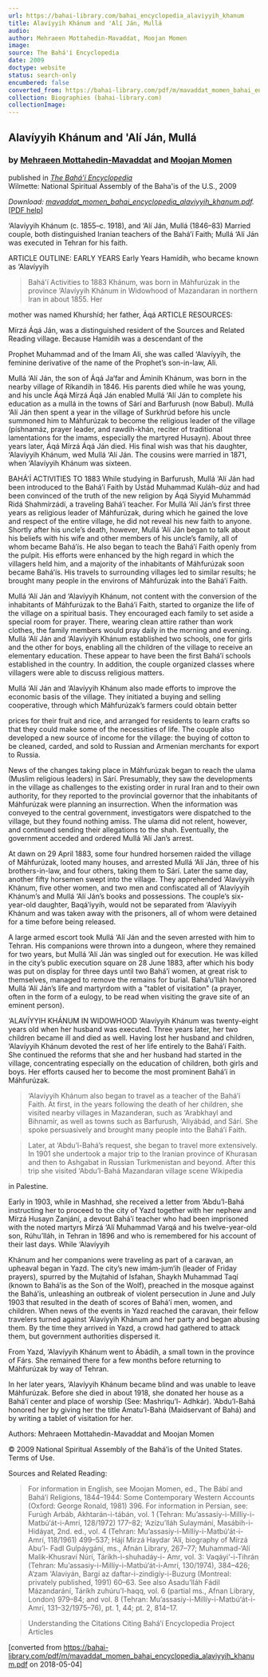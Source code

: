 ```yaml
---
url: https://bahai-library.com/bahai_encyclopedia_alaviyyih_khanum
title: Alavíyyih Khánum and 'Alí Ján, Mullá
audio: 
author: Mehraeen Mottahedin-Mavaddat, Moojan Momen
image: 
source: The Bahá'í Encyclopedia
date: 2009
doctype: website
status: search-only
encumbered: false
converted_from: https://bahai-library.com/pdf/m/mavaddat_momen_bahai_encyclopedia_alaviyyih_khanum.pdf
collection: Biographies (bahai-library.com)
collectionImage: 
---
```



## Alavíyyih Khánum and 'Alí Ján, Mullá

### by [Mehraeen Mottahedin-Mavaddat](https://bahai-library.com/author/Mehraeen+Mottahedin-Mavaddat) and [Moojan Momen](https://bahai-library.com/author/Moojan+Momen)

published in [_The Bahá'í Encyclopedia_](https://bahai-library.com/series/BE)  
Wilmette: National Spiritual Assembly of the Baha'is of the U.S., 2009


_Download: [mavaddat\_momen\_bahai\_encyclopedia\_alaviyyih_khanum.pdf](https://bahai-library.com/pdf/m/mavaddat_momen_bahai_encyclopedia_alaviyyih_khanum.pdf)._ \[[PDF help](https://bahai-library.com/pdf/)\]


‘Alavíyyih Khánum (c. 1855–c. 1918),
and ‘Alí Ján, Mullá (1846–83)
Married couple, both distinguished Iranian teachers of the Bahá’í Faith; Mullá ‘Alí
Ján was executed in Tehran for his faith.

ARTICLE OUTLINE:                                     EARLY YEARS
Early Years                                     Hamídih, who became known as ‘Alavíyyih

> Bahá'í Activities to 1883                      Khánum, was born in Máhfurúzak in the province
‘Alavíyyih Khánum in Widowhood                 of Mazandaran in northern Iran in about 1855. Her

mother was named Khurshíd; her father, Áqá
ARTICLE RESOURCES:

Mírzá Áqá Ján, was a distinguished resident of the
Sources and Related Reading                    village. Because Hamídih was a descendant of the

Prophet Muhammad and of the Imam Ali, she was
called ‘Alavíyyih, the feminine derivative of the name of the Prophet’s son-in-law, Ali.

Mullá ‘Alí Ján, the son of Áqá Ja‘far and Áminih Khánum, was born in the nearby village of Ríkandih in
1846\. His parents died while he was young, and his uncle Áqá Mírzá Áqá Ján enabled Mullá ‘Alí Ján to
complete his education as a mullá in the towns of Sárí and Barfurush (now Babul). Mullá ‘Alí Ján then
spent a year in the village of Surkhrúd before his uncle summoned him to Máhfurúzak to become the
religious leader of the village (píshnamáz, prayer leader, and rawdih-khán, reciter of traditional
lamentations for the imams, especially the martyred Husayn). About three years later, Áqá Mírzá Áqá
Ján died. His final wish was that his daughter, ‘Alavíyyih Khánum, wed Mullá ‘Alí Ján. The cousins were
married in 1871, when ‘Alavíyyih Khánum was sixteen.

BAHÁ'Í ACTIVITIES TO 1883
While studying in Barfurush, Mullá ‘Alí Ján had been introduced to the Bahá’í Faith by Ustád Muhammad
Kuláh-dúz and had been convinced of the truth of the new religion by Áqá Siyyid Muhammád Ridá
Shahmírzádí, a traveling Bahá’í teacher. For Mullá ‘Alí Ján’s first three years as religious leader of
Máhfurúzak, during which he gained the love and respect of the entire village, he did not reveal his new
faith to anyone. Shortly after his uncle’s death, however, Mullá ‘Alí Ján began to talk about his beliefs
with his wife and other members of his uncle’s family, all of whom became Bahá’ís. He also began to
teach the Bahá’í Faith openly from the pulpit. His efforts were enhanced by the high regard in which
the villagers held him, and a majority of the inhabitants of Máhfurúzak soon became Bahá’ís. His travels
to surrounding villages led to similar results; he brought many people in the environs of Máhfurúzak
into the Bahá’í Faith.

Mullá ‘Alí Ján and ‘Alavíyyih Khánum, not content with the conversion of the inhabitants of Máhfurúzak
to the Bahá’í Faith, started to organize the life of the village on a spiritual basis. They encouraged each
family to set aside a special room for prayer. There, wearing clean attire rather than work clothes, the
family members would pray daily in the morning and evening. Mullá ‘Alí Ján and ‘Alavíyyih Khánum
established two schools, one for girls and the other for boys, enabling all the children of the village to
receive an elementary education. These appear to have been the first Bahá’í schools established in the
country. In addition, the couple organized classes where villagers were able to discuss religious matters.

Mullá ‘Alí Ján and ‘Alavíyyih Khánum also made efforts to improve the economic basis of the village.
They initiated a buying and selling cooperative, through which Máhfurúzak’s farmers could obtain better

prices for their fruit and rice, and arranged for residents to learn crafts so that they could make some
of the necessities of life. The couple also developed a new source of income for the village: the buying
of cotton to be cleaned, carded, and sold to Russian and Armenian merchants for export to Russia.

News of the changes taking place in Máhfurúzak began to reach the ulama (Muslim religious leaders) in
Sárí. Presumably, they saw the developments in the village as challenges to the existing order in rural
Iran and to their own authority, for they reported to the provincial governor that the inhabitants of
Máhfurúzak were planning an insurrection. When the information was conveyed to the central
government, investigators were dispatched to the village, but they found nothing amiss. The ulama did
not relent, however, and continued sending their allegations to the shah. Eventually, the government
acceded and ordered Mullá ‘Alí Jan’s arrest.

At dawn on 29 April 1883, some four hundred horsemen raided the village of Máhfurúzak, looted many
houses, and arrested Mullá ‘Alí Ján, three of his brothers-in-law, and four others, taking them to Sárí.
Later the same day, another fifty horsemen swept into the village. They apprehended ‘Alavíyyih
Khánum, five other women, and two men and confiscated all of ‘Alavíyyih Khánum’s and Mullá ‘Alí Ján’s
books and possessions. The couple’s six-year-old daughter, Baqá’íyyih, would not be separated from
‘Alavíyyih Khánum and was taken away with the prisoners, all of whom were detained for a time before
being released.

A large armed escort took Mullá ‘Alí Ján and the seven arrested with him to Tehran. His companions
were thrown into a dungeon, where they remained for two years, but Mullá ‘Alí Ján was singled out for
execution. He was killed in the city’s public execution square on 28 June 1883, after which his body
was put on display for three days until two Bahá’í women, at great risk to themselves, managed to
remove the remains for burial. Bahá’u’lláh honored Mullá ‘Alí Ján’s life and martyrdom with a "tablet of
visitation" (a prayer, often in the form of a eulogy, to be read when visiting the grave site of an
eminent person).

‘ALAVÍYYIH KHÁNUM IN WIDOWHOOD
‘Alavíyyih Khánum was twenty-eight years old when her husband was executed. Three years later, her
two children became ill and died as well. Having lost her husband and children, ‘Alavíyyih Khánum
devoted the rest of her life entirely to the Bahá’í Faith. She continued the reforms that she and her
husband had started in the village, concentrating especially on the education of children, both girls and
boys. Her efforts caused her to become the most prominent Bahá’í in Máhfurúzak.

> ‘Alavíyyih Khánum also began to travel as a teacher of the
> Bahá’í Faith. At first, in the years following the death of her
> children, she visited nearby villages in Mazanderan, such as
> ‘Arabkhayl and Bihnamír, as well as towns such as Barfurush,
> ‘Aliyábád, and Sárí. She spoke persuasively and brought many
> people into the Bahá’í Faith.

> Later, at ‘Abdu’l-Bahá’s request, she began to travel more
> extensively. In 1901 she undertook a major trip to the Iranian
> province of Khurasan and then to Ashgabat in Russian
> Turkmenistan and beyond. After this trip she visited ‘Abdu’l-Bahá
Mazandaran village scene Wikipedia

in Palestine.

Early in 1903, while in Mashhad, she received a letter from ‘Abdu’l-Bahá instructing her to proceed to
the city of Yazd together with her nephew and Mírzá Husayn Zanjání, a devout Bahá’í teacher who had
been imprisoned with the noted martyrs Mírzá ‘Alí Muhammad Varqá and his twelve-year-old son,
Rúhu’lláh, in Tehran in 1896 and who is remembered for his account of their last days. While ‘Alavíyyih

Khánum and her companions were traveling as part of a caravan, an upheaval began in Yazd. The city’s
new imám-jum‘ih (leader of Friday prayers), spurred by the Mujtahid of Isfahan, Shaykh Muhammad
Taqí (known to Bahá’ís as the Son of the Wolf), preached in the mosque against the Bahá’ís,
unleashing an outbreak of violent persecution in June and July 1903 that resulted in the death of scores
of Bahá’í men, women, and children. When news of the events in Yazd reached the caravan, their fellow
travelers turned against ‘Alavíyyih Khánum and her party and began abusing them. By the time they
arrived in Yazd, a crowd had gathered to attack them, but government authorities dispersed it.

From Yazd, ‘Alavíyyih Khánum went to Ábádih, a small town in the province of Fárs. She remained
there for a few months before returning to Máhfurúzak by way of Tehran.

In her later years, ‘Alavíyyih Khánum became blind and was unable to leave Máhfurúzak. Before she
died in about 1918, she donated her house as a Bahá’í center and place of worship (See: Mashriqu’l-
Adhkár). ‘Abdu’l-Bahá honored her by giving her the title Amatu’l-Bahá (Maidservant of Bahá) and by
writing a tablet of visitation for her.

Authors: Mehraeen Mottahedin-Mavaddat and Moojan Momen

© 2009 National Spiritual Assembly of the Bahá’ís of the United States. Terms of Use.

Sources and Related Reading:

> For information in English, see Moojan Momen, ed., The Bábí and Bahá’í Religions, 1844–1944: Some
> Contemporary Western Accounts (Oxford: George Ronald, 1981) 396.
> For information in Persian, see: Furúgh Arbáb, Akhtarán-i-tábán, vol. 1 (Tehran: Mu’assasiy-i-Millíy-i-
> Matbú‘át-i-Amrí, 128/1972) 177–82; ‘Azízu’lláh Sulaymání, Masábih-i-Hidáyat, 2nd. ed., vol. 4 (Tehran:
> Mu’assasiy-i-Millíy-i-Matbú‘át-i-Amrí, 118/1961) 499–537; Hájí Mírzá Haydar ‘Alí, biography of Mírzá Abu’l-
> Fadl Gulpáygání, ms., Afnán Library, 267–77; Muhammad-‘Alí Malik-Khusraví Núrí, Táríkh-i-shuhadáy-i-
> Amr, vol. 3: Vaqáyi‘-i-Tihrán (Tehran: Mu’assasiy-i-Millíy-i-Matbú‘át-i-Amrí, 130/1974), 384–426; A‘zam
> ‘Alaviyán, Bargí az daftar-i-zindigíy-i-Buzurg (Montreal: privately published, 1991) 60–63. See also
> Asadu’lláh Fádil Mázandarání, Táríkh zuhúru’l-haqq, vol. 6 (partial ms., Afnan Library, London) 979–84; and
> vol. 8 (Tehran: Mu’assasiy-i-Millíy-i-Matbú‘át-i-Amrí, 131–32/1975–76), pt. 1, 44; pt. 2, 814–17.

> Understanding the Citations
> Citing Bahá’í Encyclopedia Project Articles


[converted from https://bahai-library.com/pdf/m/mavaddat_momen_bahai_encyclopedia_alaviyyih_khanum.pdf on 2018-05-04]


